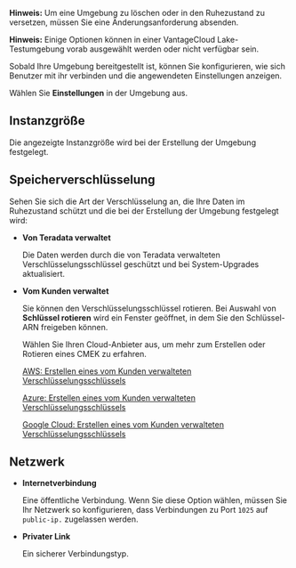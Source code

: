 **Hinweis:** Um eine Umgebung zu löschen oder in den Ruhezustand zu versetzen, müssen Sie eine Änderungsanforderung absenden.

**Hinweis:** Einige Optionen können in einer VantageCloud Lake-Testumgebung vorab ausgewählt werden oder nicht verfügbar sein.

Sobald Ihre Umgebung bereitgestellt ist, können Sie konfigurieren, wie sich Benutzer mit ihr verbinden und die angewendeten Einstellungen anzeigen.

Wählen Sie **Einstellungen** in der Umgebung aus.

Instanzgröße
------------

Die angezeigte Instanzgröße wird bei der Erstellung der Umgebung festgelegt.

Speicherverschlüsselung
-----------------------

Sehen Sie sich die Art der Verschlüsselung an, die Ihre Daten im Ruhezustand schützt und die bei der Erstellung der Umgebung festgelegt wird:

-   **Von Teradata verwaltet**

    Die Daten werden durch die von Teradata verwalteten Verschlüsselungsschlüssel geschützt und bei System-Upgrades aktualisiert.

-   **Vom Kunden verwaltet**

    Sie können den Verschlüsselungsschlüssel rotieren. Bei Auswahl von **Schlüssel rotieren** wird ein Fenster geöffnet, in dem Sie den Schlüssel-ARN freigeben können.

    Wählen Sie Ihren Cloud-Anbieter aus, um mehr zum Erstellen oder Rotieren eines CMEK zu erfahren.

    [AWS: Erstellen eines vom Kunden verwalteten Verschlüsselungsschlüssels](https://docs.teradata.com/access/sources/dita/topic?dita:topicPath=qly1704828971494.dita&utm_source=console&utm_medium=iph)

    [Azure: Erstellen eines vom Kunden verwalteten Verschlüsselungsschlüssels](https://docs.teradata.com/access/sources/dita/topic?dita:topicPath=ayd1718750859566.dita&utm_source=console&utm_medium=iph)

    [Google Cloud: Erstellen eines vom Kunden verwalteten Verschlüsselungsschlüssels](https://docs.teradata.com/access/sources/dita/topic?dita:topicPath=mni1632106237314.dita&utm_source=console&utm_medium=iph)

Netzwerk
--------

-   **Internetverbindung**

    Eine öffentliche Verbindung. Wenn Sie diese Option wählen, müssen Sie Ihr Netzwerk so konfigurieren, dass Verbindungen zu Port `1025` auf `public-ip.` zugelassen werden.

-   **Privater Link**

    Ein sicherer Verbindungstyp.
